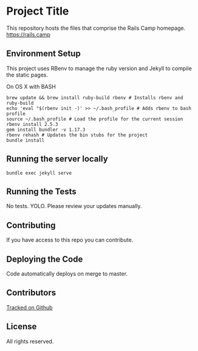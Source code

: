 # Project Title

This repository hosts the files that comprise the Rails Camp homepage.
https://rails.camp

## Environment Setup

This project uses RBenv to manage the ruby version and Jekyll to compile the static pages.

On OS X with BASH
```
brew update && brew install ruby-build rbenv # Installs rbenv and ruby-build
echo 'eval "$(rbenv init -)' >> ~/.bash_profile # Adds rbenv to bash profile
source ~/.bash_profile # Load the profile for the current session
rbenv install 2.5.3
gem install bundler -v 1.17.3
rbenv rehash # Updates the bin stubs for the project
bundle install
```

## Running the server locally

```
bundle exec jekyll serve
```

## Running the Tests

No tests. YOLO. Please review your updates manually.

## Contributing

If you have access to this repo you can contribute.

## Deploying the Code

Code automatically deploys on merge to master.

## Contributors

[Tracked on Github](https://github.com/pat/railscamps.com/graphs/contributors)

## License

All rights reserved.
